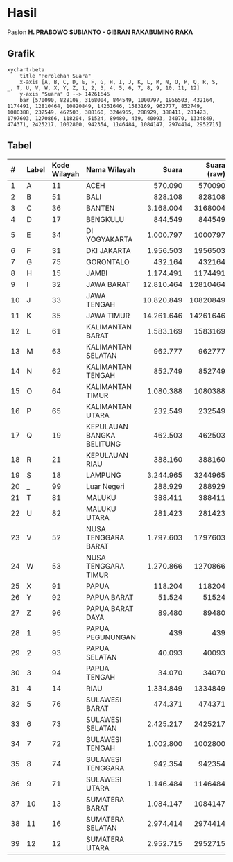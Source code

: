 # Hasil

Paslon **H. PRABOWO SUBIANTO - GIBRAN RAKABUMING RAKA**

## Grafik

```mermaid
xychart-beta
    title "Perolehan Suara"
    x-axis [A, B, C, D, E, F, G, H, I, J, K, L, M, N, O, P, Q, R, S, _, T, U, V, W, X, Y, Z, 1, 2, 3, 4, 5, 6, 7, 8, 9, 10, 11, 12]
    y-axis "Suara" 0 --> 14261646
    bar [570090, 828108, 3168004, 844549, 1000797, 1956503, 432164, 1174491, 12810464, 10820849, 14261646, 1583169, 962777, 852749, 1080388, 232549, 462503, 388160, 3244965, 288929, 388411, 281423, 1797603, 1270866, 118204, 51524, 89480, 439, 40093, 34070, 1334849, 474371, 2425217, 1002800, 942354, 1146484, 1084147, 2974414, 2952715]
```

## Tabel

| #  | Label | Kode Wilayah | Nama Wilayah              | Suara      | Suara (raw) | Persentase |
|:-- |:----- |:------------ |:------------------------- | ----------:| -----------:| ----------:|
| 1  | A     | 11           | ACEH                      | 570.090    | 570090      | 0,76       |
| 2  | B     | 51           | BALI                      | 828.108    | 828108      | 1,10       |
| 3  | C     | 36           | BANTEN                    | 3.168.004  | 3168004     | 4,20       |
| 4  | D     | 17           | BENGKULU                  | 844.549    | 844549      | 1,12       |
| 5  | E     | 34           | DI YOGYAKARTA             | 1.000.797  | 1000797     | 1,33       |
| 6  | F     | 31           | DKI JAKARTA               | 1.956.503  | 1956503     | 2,60       |
| 7  | G     | 75           | GORONTALO                 | 432.164    | 432164      | 0,57       |
| 8  | H     | 15           | JAMBI                     | 1.174.491  | 1174491     | 1,56       |
| 9  | I     | 32           | JAWA BARAT                | 12.810.464 | 12810464    | 17,00      |
| 10 | J     | 33           | JAWA TENGAH               | 10.820.849 | 10820849    | 14,36      |
| 11 | K     | 35           | JAWA TIMUR                | 14.261.646 | 14261646    | 18,92      |
| 12 | L     | 61           | KALIMANTAN BARAT          | 1.583.169  | 1583169     | 2,10       |
| 13 | M     | 63           | KALIMANTAN SELATAN        | 962.777    | 962777      | 1,28       |
| 14 | N     | 62           | KALIMANTAN TENGAH         | 852.749    | 852749      | 1,13       |
| 15 | O     | 64           | KALIMANTAN TIMUR          | 1.080.388  | 1080388     | 1,43       |
| 16 | P     | 65           | KALIMANTAN UTARA          | 232.549    | 232549      | 0,31       |
| 17 | Q     | 19           | KEPULAUAN BANGKA BELITUNG | 462.503    | 462503      | 0,61       |
| 18 | R     | 21           | KEPULAUAN RIAU            | 388.160    | 388160      | 0,51       |
| 19 | S     | 18           | LAMPUNG                   | 3.244.965  | 3244965     | 4,31       |
| 20 | _     | 99           | Luar Negeri               | 288.929    | 288929      | 0,38       |
| 21 | T     | 81           | MALUKU                    | 388.411    | 388411      | 0,52       |
| 22 | U     | 82           | MALUKU UTARA              | 281.423    | 281423      | 0,37       |
| 23 | V     | 52           | NUSA TENGGARA BARAT       | 1.797.603  | 1797603     | 2,38       |
| 24 | W     | 53           | NUSA TENGGARA TIMUR       | 1.270.866  | 1270866     | 1,69       |
| 25 | X     | 91           | PAPUA                     | 118.204    | 118204      | 0,16       |
| 26 | Y     | 92           | PAPUA BARAT               | 51.524     | 51524       | 0,07       |
| 27 | Z     | 96           | PAPUA BARAT DAYA          | 89.480     | 89480       | 0,12       |
| 28 | 1     | 95           | PAPUA PEGUNUNGAN          | 439        | 439         | 0,00       |
| 29 | 2     | 93           | PAPUA SELATAN             | 40.093     | 40093       | 0,05       |
| 30 | 3     | 94           | PAPUA TENGAH              | 34.070     | 34070       | 0,05       |
| 31 | 4     | 14           | RIAU                      | 1.334.849  | 1334849     | 1,77       |
| 32 | 5     | 76           | SULAWESI BARAT            | 474.371    | 474371      | 0,63       |
| 33 | 6     | 73           | SULAWESI SELATAN          | 2.425.217  | 2425217     | 3,22       |
| 34 | 7     | 72           | SULAWESI TENGAH           | 1.002.800  | 1002800     | 1,33       |
| 35 | 8     | 74           | SULAWESI TENGGARA         | 942.354    | 942354      | 1,25       |
| 36 | 9     | 71           | SULAWESI UTARA            | 1.146.484  | 1146484     | 1,52       |
| 37 | 10    | 13           | SUMATERA BARAT            | 1.084.147  | 1084147     | 1,44       |
| 38 | 11    | 16           | SUMATERA SELATAN          | 2.974.414  | 2974414     | 3,95       |
| 39 | 12    | 12           | SUMATERA UTARA            | 2.952.715  | 2952715     | 3,92       |



